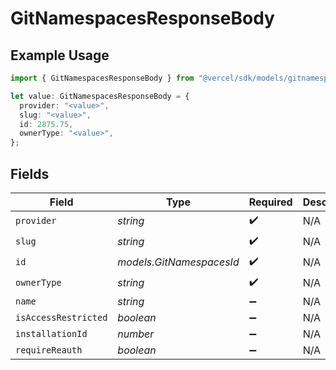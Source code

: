 # GitNamespacesResponseBody

## Example Usage

```typescript
import { GitNamespacesResponseBody } from "@vercel/sdk/models/gitnamespacesop.js";

let value: GitNamespacesResponseBody = {
  provider: "<value>",
  slug: "<value>",
  id: 2875.75,
  ownerType: "<value>",
};
```

## Fields

| Field                    | Type                     | Required                 | Description              |
| ------------------------ | ------------------------ | ------------------------ | ------------------------ |
| `provider`               | *string*                 | :heavy_check_mark:       | N/A                      |
| `slug`                   | *string*                 | :heavy_check_mark:       | N/A                      |
| `id`                     | *models.GitNamespacesId* | :heavy_check_mark:       | N/A                      |
| `ownerType`              | *string*                 | :heavy_check_mark:       | N/A                      |
| `name`                   | *string*                 | :heavy_minus_sign:       | N/A                      |
| `isAccessRestricted`     | *boolean*                | :heavy_minus_sign:       | N/A                      |
| `installationId`         | *number*                 | :heavy_minus_sign:       | N/A                      |
| `requireReauth`          | *boolean*                | :heavy_minus_sign:       | N/A                      |